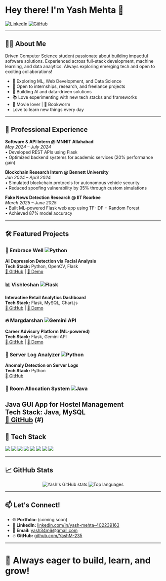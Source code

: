 
# Hey there! I'm Yash Mehta 👋  
[![LinkedIn](https://img.shields.io/badge/LinkedIn-Connect-blue?style=flat&logo=linkedin)](https://linkedin.com/in/yash-mehta-402239163) 
[![GitHub](https://img.shields.io/badge/GitHub-Follow-black?style=flat&logo=github)](https://github.com/YashM-235)  

---

## 👨‍💻 About Me
Driven Computer Science student passionate about building impactful software solutions. Experienced across full-stack development, machine learning, and data analytics. Always exploring emerging tech and open to exciting collaborations!

- 🔭 Exploring ML, Web Development, and Data Science
- 🎯 Open to internships, research, and freelance projects
- 🚀 Building AI and data-driven solutions
- 📚 Love experimenting with new tech stacks and frameworks
- 🎥 Movie lover | 📖 Bookworm
- Love to learn new things every day
---

## 💼 Professional Experience
**Software & API Intern @ MNNIT Allahabad**  
*May 2024 – July 2024*  
• Developed REST APIs using Flask  
• Optimized backend systems for academic services (20% performance gain)

**Blockchain Research Intern @ Bennett University**  
*Jan 2024 – April 2024*  
• Simulated blockchain protocols for autonomous vehicle security  
• Reduced spoofing vulnerability by 35% through custom simulations

**Fake News Detection Research @ IIT Roorkee**  
*March 2025 – June 2025*  
• Built ML-powered Flask web app using TF-IDF + Random Forest  
• Achieved 87% model accuracy

---

## 🛠️ Featured Projects

### 🧠 Embrace Well ![Python](https://img.shields.io/badge/Python-3776AB?style=flat&logo=python&logoColor=white)
**AI Depression Detection via Facial Analysis**  
**Tech Stack:** Python, OpenCV, Flask  
[🔗 GitHub](https://github.com/YashM-235/Embrace-Well) | [🚀 Demo](#)

### 📊 Vishleshan ![Flask](https://img.shields.io/badge/Flask-000000?style=flat&logo=flask&logoColor=white)
**Interactive Retail Analytics Dashboard**  
**Tech Stack:** Flask, MySQL, Chart.js  
[🔗 GitHub](#) | [🚀 Demo](#)

### 🔥 Margdarshan ![Gemini API](https://img.shields.io/badge/Gemini-4285F4?style=flat&logo=google&logoColor=white)
**Career Advisory Platform (ML-powered)**  
**Tech Stack:** Flask, Gemini API  
[🔗 GitHub](#) | [🚀 Demo](#)

### 🔎 Server Log Analyzer ![Python](https://img.shields.io/badge/Python-3776AB?style=flat&logo=python&logoColor=white)
**Anomaly Detection on Server Logs**  
**Tech Stack:** Python  
[🔗 GitHub](#)

### 🏨 Room Allocation System ![Java](https://img.shields.io/badge/Java-007396?style=flat&logo=java&logoColor=white)
**Java GUI App for Hostel Management**  
**Tech Stack:** Java, MySQL  
[🔗 GitHub](https://github.com/YashM-235/super-Room) (#)
---

## 🧰 Tech Stack
<p align="left">
  <img src="https://img.shields.io/badge/Python-3776AB?style=for-the-badge&logo=python&logoColor=white"/> 
  <img src="https://img.shields.io/badge/Java-007396?style=for-the-badge&logo=java&logoColor=white"/> 
  <img src="https://img.shields.io/badge/C++-00599C?style=for-the-badge&logo=c%2B%2B&logoColor=white"/> 
  <img src="https://img.shields.io/badge/Flask-000000?style=for-the-badge&logo=flask&logoColor=white"/>
  <img src="https://img.shields.io/badge/TensorFlow-FF6F00?style=for-the-badge&logo=tensorflow&logoColor=white"/>  
  <img src="https://img.shields.io/badge/ScikitLearn-F7931E?style=for-the-badge&logo=scikit-learn&logoColor=white"/>
  <img src="https://img.shields.io/badge/MySQL-4479A1?style=for-the-badge&logo=mysql&logoColor=white"/>
  <img src="https://img.shields.io/badge/MongoDB-47A248?style=for-the-badge&logo=mongodb&logoColor=white"/>
</p>

---

## 📈 GitHub Stats
<p align="center">
  <img src="https://github-readme-stats.vercel.app/api?username=YashM-235&show_icons=true&theme=radical" alt="Yash's GitHub stats"/>
  <img src="https://github-readme-stats.vercel.app/api/top-langs/?username=YashM-235&layout=compact&theme=radical" alt="Top languages"/>
</p>

---

## 📫 Let's Connect!
- 🌐 **Portfolio:** (coming soon)  
- 💼 **LinkedIn:** [linkedin.com/in/yash-mehta-402239163](https://linkedin.com/in/yash-mehta-402239163)  
- 📨 **Email:** yash34m6@gmail.com  
- 🔥 **GitHub:** [github.com/YashM-235](https://github.com/YashM-235)

---

# 🚀 Always eager to build, learn, and grow!
